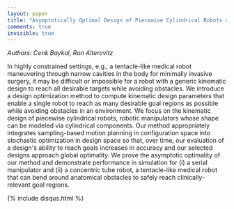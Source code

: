 ```yaml
---
layout: paper
title: "Asymptotically Optimal Design of Piecewise Cylindrical Robots using Motion Planning"
comments: true
invisible: true
---
```


<p class="text-left"><i>Authors: Cenk Baykal, Ron Alterovitz</i></p>

In highly constrained settings, e.g., a tentacle-like medical robot maneuvering through narrow cavities in the body for minimally invasive surgery, it may be difficult or impossible for a robot with a generic kinematic design to reach all desirable targets while avoiding obstacles. We introduce a design optimization method to compute kinematic design parameters that enable a single robot to reach as many desirable goal regions as possible while avoiding obstacles in an environment. We focus on the kinematic design of piecewise cylindrical robots, robotic manipulators whose shape can be modeled via cylindrical components. Our method appropriately integrates sampling-based motion planning in configuration space into stochastic optimization in design space so that, over time, our evaluation of a design's ability to reach goals increases in accuracy and our selected designs approach global optimality. We prove the asymptotic optimality of our method and demonstrate performance in simulation for (i) a serial manipulator and (ii) a concentric tube robot, a tentacle-like medical robot that can bend around anatomical obstacles to safely reach clinically-relevant goal regions.

{% include disqus.html %}